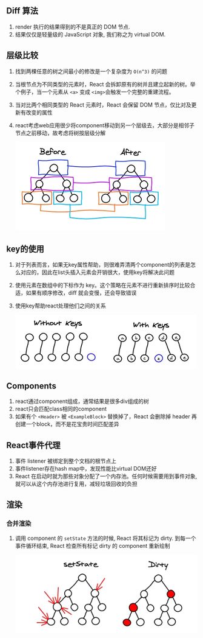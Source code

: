 ## Diff 算法

1. render 执行的结果得到的不是真正的 DOM 节点.
2. 结果仅仅是轻量级的 JavaScript 对象, 我们称之为 virtual DOM.

 ## 层级比较

1. 找到两棵任意的树之间最小的修改是一个复杂度为 `O(n^3)` 的问题

1. 当根节点为不同类型的元素时，React 会拆卸原有的树并且建立起新的树。举个例子，当一个元素从 `<a>` 变成 `<img>`会触发一个完整的重建流程。

1. 当对比两个相同类型的 React 元素时，React 会保留 DOM 节点，仅比对及更新有改变的属性

2. react考虑web应用很少将component移动到另一个层级去，大部分是相邻子节点之前移动，故考虑将树按层级分解

	![1559194457496](Diff算法.assets/1559194457496.png)

## key的使用

1. 对于列表而言，如果无key属性帮助，则很难弄清两个component的列表是怎么对应的，因此在list头插入元素会开销很大，使用key将解决此问题

1. 使用元素在数组中的下标作为 key。这个策略在元素不进行重新排序时比较合适，如果有顺序修改，diff 就会变慢，还会导致错误

2. 使用key帮助react处理他们之间的关系

	![1559194561100](Diff算法.assets/1559194561100.png)

## Components

1. react通过component组成，通常结果是很多div组成的树
2. react只会匹配class相同的component
3. 如果有个 `<Header>` 被 `<ExampleBlock>` 替换掉了，React 会删除掉 header 再创建一个block，而不是花宝贵时间匹配差异

## React事件代理

1. 事件 listener 被绑定到整个文档的根节点上
2. 事件listener存在hash map中，发现性能比virtual DOM还好
3. React 在启动时就为那些对象分配了一个内存池。任何时候需要用到事件对象, 就可以从这个内存池进行复用，减轻垃圾回收的负担

## 渲染

### 合并渲染

1. 调用 component 的 `setState` 方法的时候, React 将其标记为 dirty.
	到每一个事件循环结束, React 检查所有标记 dirty 的 component 重新绘制

	![1559194966722](Diff算法.assets/1559194966722.png)